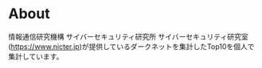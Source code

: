 # About
情報通信研究機構 サイバーセキュリティ研究所 サイバーセキュリティ研究室(https://www.nicter.jp)が提供しているダークネットを集計したTop10を個人で集計しています。


